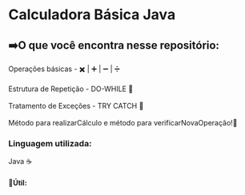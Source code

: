 <h1>Calculadora Básica Java</h1> 

<h2>➡️O que você encontra nesse repositório: </h2>
Operações básicas - ✖️ | ➕ | ➖ | ➗ <br>
<br>Estrutura de Repetição - DO-WHILE 🔁 <br>
<br>Tratamento de Exceções - TRY CATCH 🚩 <br>
<br>Método para realizarCálculo e método para verificarNovaOperação!📝
<h3>Linguagem utilizada: </h3>
Java ☕
<h4>📍Útil: <br> </h4>

